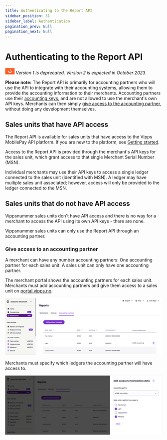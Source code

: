 ```yaml
---
title: Authenticating to the Report API
sidebar_position: 31
sidebar_label: Authentication
pagination_prev: Null
pagination_next: Null
---
```



# Authenticating to the Report API

![Vipps](../images/vipps.png) *Version 1 is deprecated. Version 2 is expected in October 2023.*

**Please note:**
The Report API is primarily for accounting partners who will use the API to integrate
with their accounting systems, allowing them to provide the accounting information to their merchants.
Accounting partners use their
[accounting keys](https://developer.vippsmobilepay.com/docs/partner/partner-keys/),
and are not allowed to use the merchant's own API keys.
Merchants can then simply
[give access to the accounting partner](#give-access-to-an-accounting-partner),
without doing any development themselves.

## Sales units that have API access

The Report API is available for sales units that have access to the Vipps MobilePay API platform.
If you are new to the platform, see
[Getting started](https://developer.vippsmobilepay.com/docs/getting-started).

Access to the Report API is provided through the merchant's API keys for the sales unit,
which grant access to that single Merchant Serial Number (MSN).

Individual merchants may use their API keys to access a single ledger connected to the sales unit (identified with MSN).
A ledger may have multiple sales unit associated; however, access will only be provided to the ledger connected to the MSN.

## Sales units that do not have API access

Vippsnummer sales units don't have API access and there is no way for a merchant to
access the API using its own API keys - there are none.

Vippsnummer sales units can only use the Report API through an accounting partner.

### Give access to an accounting partner

A merchant can have any number accounting partners: One accounting partner for each sales unit.
A sales unit can only have one accounting partner.

The merchant portal shows the accounting partners for each sales unit.
Merchants must add accounting partners and give them access to a sales unit on
[portal.vipps.no](https://portal.vipps.no).

![Overview over accounting-partners](../images/portal-accounting-partners-overview.png)

Merchants must specify which ledgers the accounting partner will have access to.

![Add a new accounting-partner](../images/portal-accounting-partners-edit.png)
